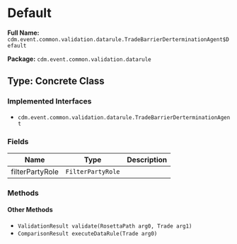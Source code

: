 # Default

**Full Name:** `cdm.event.common.validation.datarule.TradeBarrierDerterminationAgent$Default`

**Package:** `cdm.event.common.validation.datarule`

## Type: Concrete Class

### Implemented Interfaces

- `cdm.event.common.validation.datarule.TradeBarrierDerterminationAgent`

### Fields

| Name | Type | Description |
|------|------|-------------|
| filterPartyRole | `FilterPartyRole` |  |

### Methods

#### Other Methods

- `ValidationResult validate(RosettaPath arg0, Trade arg1)`
- `ComparisonResult executeDataRule(Trade arg0)`

